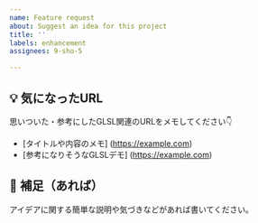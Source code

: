 ```yaml
---
name: Feature request
about: Suggest an idea for this project
title: ''
labels: enhancement
assignees: 9-sho-5

---
```


## 💡 気になったURL

思いついた・参考にしたGLSL関連のURLをメモしてください👇

- [タイトルや内容のメモ] (https://example.com)
- [参考になりそうなGLSLデモ] (https://example.com)

## 📝 補足（あれば）

アイデアに関する簡単な説明や気づきなどがあれば書いてください。
